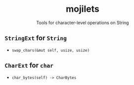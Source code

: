 <h1 align="center">mojilets</h1>
<p align="center">Tools for character-level operations on String</p>

## `StringExt` for `String`
- `swap_chars(&mut self, usize, usize)`

## `CharExt` for `char`
- `char_bytes(self) -> CharBytes`
